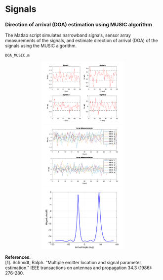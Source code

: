 # Signals

### Direction of arrival (DOA) estimation using MUSIC algorithm 
The Matlab script simulates narrowband signals, sensor array measurements of the signals, and estimate direction of arrival (DOA) of the signals using the MUSIC algorithm. 
```
DOA_MUSIC.m
```
<p align="center">
<img src="Matlab/plots/doa_signals.bmp" width="270" height="200"> 
<img src="Matlab/plots/doa_measurements.bmp" width="270" height="200"> 
<img src="Matlab/plots/doa.bmp" width="270" height="200"> 
</p>

**References:**  
[1]. Schmidt, Ralph. "Multiple emitter location and signal parameter estimation." IEEE transactions on antennas and propagation 34.3 (1986): 276-280.


